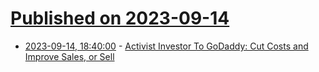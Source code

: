 # [Published on 2023-09-14](index.md)

* [2023-09-14, 18:40:00](https://it.slashdot.org/story/23/09/14/1633215/activist-investor-to-godaddy-cut-costs-and-improve-sales-or-sell?utm_source=rss1.0mainlinkanon&utm_medium=feed) - [ Activist Investor To GoDaddy: Cut Costs and Improve Sales, or Sell](https://it.slashdot.org/story/23/09/14/1633215/activist-investor-to-godaddy-cut-costs-and-improve-sales-or-sell?utm_source=rss1.0mainlinkanon&utm_medium=feed)
